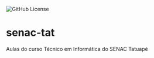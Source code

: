 ![GitHub License](https://img.shields.io/github/license/deyzzi/senac-tat)

# senac-tat
Aulas do curso Técnico em Informática do SENAC Tatuapé

